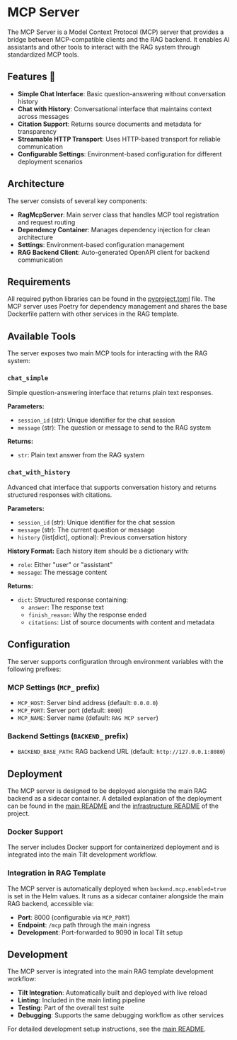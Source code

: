# MCP Server

The MCP Server is a Model Context Protocol (MCP) server that provides a bridge between MCP-compatible clients and the RAG backend. It enables AI assistants and other tools to interact with the RAG system through standardized MCP tools.

## Features 🚀

- **Simple Chat Interface**: Basic question-answering without conversation history
- **Chat with History**: Conversational interface that maintains context across messages
- **Citation Support**: Returns source documents and metadata for transparency
- **Streamable HTTP Transport**: Uses HTTP-based transport for reliable communication
- **Configurable Settings**: Environment-based configuration for different deployment scenarios

## Architecture

The server consists of several key components:

- **RagMcpServer**: Main server class that handles MCP tool registration and request routing
- **Dependency Container**: Manages dependency injection for clean architecture
- **Settings**: Environment-based configuration management
- **RAG Backend Client**: Auto-generated OpenAPI client for backend communication

## Requirements

All required python libraries can be found in the [pyproject.toml](pyproject.toml) file.
The MCP server uses Poetry for dependency management and shares the base Dockerfile pattern with other services in the RAG template.

## Available Tools

The server exposes two main MCP tools for interacting with the RAG system:

### `chat_simple`

Simple question-answering interface that returns plain text responses.

**Parameters:**

- `session_id` (str): Unique identifier for the chat session
- `message` (str): The question or message to send to the RAG system

**Returns:**

- `str`: Plain text answer from the RAG system

### `chat_with_history`

Advanced chat interface that supports conversation history and returns structured responses with citations.

**Parameters:**

- `session_id` (str): Unique identifier for the chat session
- `message` (str): The current question or message
- `history` (list[dict], optional): Previous conversation history

**History Format:**
Each history item should be a dictionary with:

- `role`: Either "user" or "assistant"
- `message`: The message content

**Returns:**

- `dict`: Structured response containing:
  - `answer`: The response text
  - `finish_reason`: Why the response ended
  - `citations`: List of source documents with content and metadata

## Configuration

The server supports configuration through environment variables with the following prefixes:

### MCP Settings (`MCP_` prefix)

- `MCP_HOST`: Server bind address (default: `0.0.0.0`)
- `MCP_PORT`: Server port (default: `8000`)
- `MCP_NAME`: Server name (default: `RAG MCP server`)

### Backend Settings (`BACKEND_` prefix)

- `BACKEND_BASE_PATH`: RAG backend URL (default: `http://127.0.0.1:8080`)

## Deployment

The MCP server is designed to be deployed alongside the main RAG backend as a sidecar container. A detailed explanation of the deployment can be found in the [main README](../README.md) and the [infrastructure README](../rag-infrastructure/README.md) of the project.

### Docker Support

The server includes Docker support for containerized deployment and is integrated into the main Tilt development workflow.

### Integration in RAG Template

The MCP server is automatically deployed when `backend.mcp.enabled=true` is set in the Helm values. It runs as a sidecar container alongside the main RAG backend, accessible via:

- **Port**: 8000 (configurable via `MCP_PORT`)
- **Endpoint**: `/mcp` path through the main ingress
- **Development**: Port-forwarded to 9090 in local Tilt setup

## Development

The MCP server is integrated into the main RAG template development workflow:

- **Tilt Integration**: Automatically built and deployed with live reload
- **Linting**: Included in the main linting pipeline
- **Testing**: Part of the overall test suite
- **Debugging**: Supports the same debugging workflow as other services

For detailed development setup instructions, see the [main README](../README.md).
